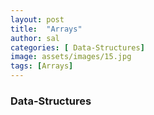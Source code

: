 ```yaml
---
layout: post
title:  "Arrays"
author: sal
categories: [ Data-Structures]
image: assets/images/15.jpg
tags: [Arrays]
---
```

### Data-Structures
